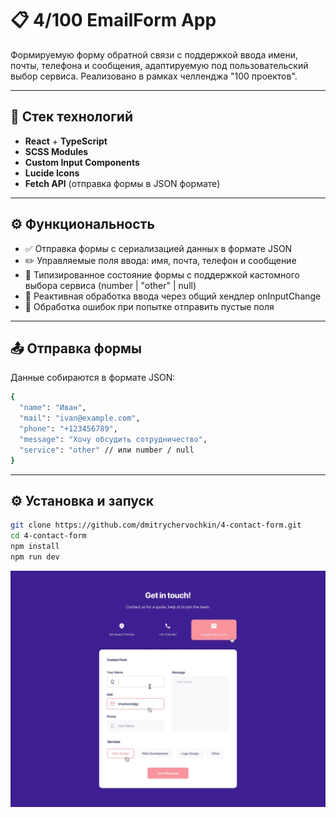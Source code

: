 # 📋 4/100 EmailForm App

Формируемую форму обратной связи с поддержкой ввода имени, почты, телефона и сообщения, адаптируемую под пользовательский выбор сервиса. Реализовано в рамках челленджа "100 проектов".

---

## 🚀 Стек технологий

- **React** + **TypeScript**
- **SCSS Modules**
- **Custom Input Components**
- **Lucide Icons**
- **Fetch API** (отправка формы в JSON формате)

---

## ⚙️ Функциональность
- ✅ Отправка формы с сериализацией данных в формате JSON
- ✏️ Управляемые поля ввода: имя, почта, телефон и сообщение
- 🧠 Типизированное состояние формы с поддержкой кастомного выбора сервиса (number | "other" | null)
- 🔄 Реактивная обработка ввода через общий хендлер onInputChange
- 🧩 Обработка ошибок при попытке отправить пустые поля

---

## 📤 Отправка формы

Данные собираются в формате JSON:

```bash
{
  "name": "Иван",
  "mail": "ivan@example.com",
  "phone": "+123456789",
  "message": "Хочу обсудить сотрудничество",
  "service": "other" // или number / null
}
```

---

## ⚙️ Установка и запуск

```bash
git clone https://github.com/dmitrychervochkin/4-contact-form.git
cd 4-contact-form
npm install
npm run dev
```

![Превью](./preview.png) 
